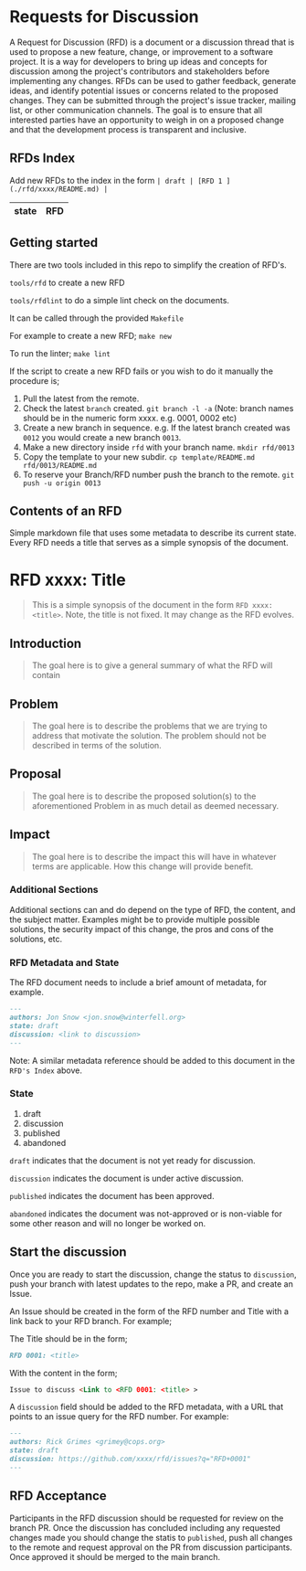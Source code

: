 # Requests for Discussion
A Request for Discussion (RFD) is a document or a discussion thread that is used to propose a new feature, change, or improvement to a software project. It is a way for developers to bring up ideas and concepts for discussion among the project's contributors and stakeholders before implementing any changes. RFDs can be used to gather feedback, generate ideas, and identify potential issues or concerns related to the proposed changes. They can be submitted through the project's issue tracker, mailing list, or other communication channels. The goal is to ensure that all interested parties have an opportunity to weigh in on a proposed change and that the development process is transparent and inclusive.

## RFDs Index
Add new RFDs to the index in the form
```| draft | [RFD 1 ](./rfd/xxxx/README.md) |```

| state    | RFD |
| -------- | ------------------------------------------------------------- |

## Getting started
There are two tools included in this repo to simplify the creation of RFD's. 

`tools/rfd` to create a new RFD

`tools/rfdlint` to do a simple lint check on the documents.

It can be called through the provided `Makefile`

For example to create a new RFD;
`make new`

To run the linter;
`make lint`

If the script to create a new RFD fails or you wish to do it manually the procedure is;
1. Pull the latest from the remote.
2. Check the latest `branch` created. `git branch -l -a` (Note: branch names should be in the numeric form xxxx. e.g. 0001, 0002 etc)
3. Create a new branch in sequence. e.g. If the latest branch created was `0012` you would create a new branch `0013`. 
4. Make a new directory inside `rfd` with your branch name. `mkdir rfd/0013`
5. Copy the template to your new subdir. `cp template/README.md rfd/0013/README.md`
6. To reserve your Branch/RFD number push the branch to the remote. `git push -u origin 0013`

## Contents of an RFD
Simple markdown file that uses some metadata to describe its current state. Every RFD needs a title that serves as a simple synopsis of the document.

# RFD xxxx: Title

> This is a simple synopsis of the document in the form `RFD xxxx: <title>`. Note, the title is not fixed.
> It may change as the RFD evolves.

## Introduction

> The goal here is to give a general summary of what the RFD will contain

## Problem

> The goal here is to describe the problems that we are trying to address
> that motivate the solution. The problem should not be described in terms
> of the solution.

## Proposal

> The goal here is to describe the proposed solution(s) to the aforementioned Problem in as much detail as deemed necessary.

## Impact

> The goal here is to describe the impact this will have in whatever terms are applicable. How this change will provide benefit.

### Additional Sections

Additional sections can and do depend on the type of RFD, the content, and the subject matter. Examples might be to provide multiple possible solutions, the security impact of this change, the pros and cons of the solutions, etc. 

### RFD Metadata and State

The RFD document needs to include a brief amount of metadata, for example.

```markdown
---
authors: Jon Snow <jon.snow@winterfell.org>
state: draft
discussion: <link to discussion>
---
```

Note: A similar metadata reference should be added to this document in the `RFD's Index` above.

### State

1. draft
2. discussion
3. published
4. abandoned

`draft` indicates that the document is not yet ready for discussion.

`discussion` indicates the document is under active discussion.

`published` indicates the document has been approved.

`abandoned` indicates the document was not-approved or is non-viable for some other reason and will no longer be worked on. 

## Start the discussion

Once you are ready to start the discussion, change the status to `discussion`, push your branch with latest updates to the repo, make a PR, and create an Issue. 

An Issue should be created in the form of the RFD number and Title with a link back to your RFD branch. For example; 

The Title should be in the form;
```markdown
RFD 0001: <title>
```

With the content in the form;
```markdown
Issue to discuss <Link to <RFD 0001: <title> >
````

A `discussion` field should be added to the RFD metadata, with a URL that points to an issue query for the RFD number. For example:

```markdown
---
authors: Rick Grimes <grimey@cops.org>
state: draft
discussion: https://github.com/xxxx/rfd/issues?q="RFD+0001"
---
```

## RFD Acceptance
Participants in the RFD discussion should be requested for review on the branch PR. Once the discussion has concluded including any requested changes made you should change the statis to `published`, push all changes to the remote and request approval on the PR from discussion participants. Once approved it should be merged to the main branch. 